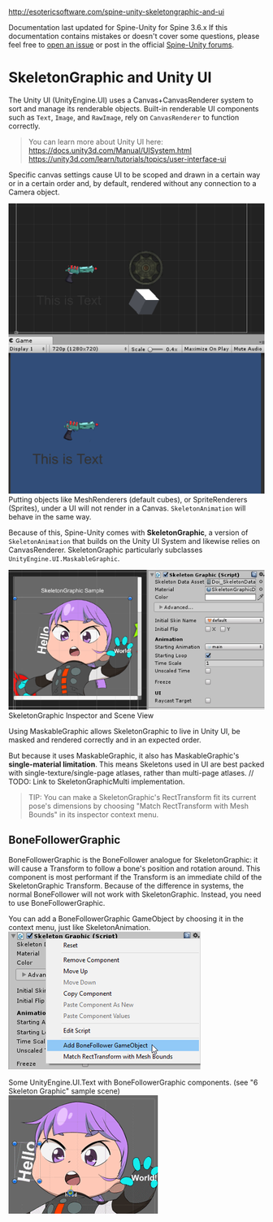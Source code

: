 http://esotericsoftware.com/spine-unity-skeletongraphic-and-ui

Documentation last updated for Spine-Unity for Spine 3.6.x
If this documentation contains mistakes or doesn't cover some questions, please feel free to [open an issue](https://github.com/pharan/spine-unity-docs/issues) or post in the official [Spine-Unity forums](http://esotericsoftware.com/forum/viewforum.php?f=3).

# SkeletonGraphic and Unity UI

The Unity UI (UnityEngine.UI) uses a Canvas+CanvasRenderer system to sort and manage its renderable objects. Built-in renderable UI components such as `Text`, `Image`, and `RawImage`, rely on `CanvasRenderer` to function correctly.

> You can learn more about Unity UI here:
> https://docs.unity3d.com/Manual/UISystem.html
> https://unity3d.com/learn/tutorials/topics/user-interface-ui

Specific canvas settings cause UI to be scoped and drawn in a certain way or in a certain order and, by default, rendered without any connection to a Camera object.

![](/img/spine-runtimes-guide/spine-unity/skeletongraphic-unity-ui-specific.png)
Putting objects like MeshRenderers (default cubes), or SpriteRenderers (Sprites), under a UI will not render in a Canvas. `SkeletonAnimation` will behave in the same way.

Because of this, Spine-Unity comes with **SkeletonGraphic**, a version of `SkeletonAnimation` that builds on the Unity UI System and likewise relies on CanvasRenderer. SkeletonGraphic particularly subclasses `UnityEngine.UI.MaskableGraphic`.

![](/img/spine-runtimes-guide/spine-unity/skeletongraphic-inspector.png)
SkeletonGraphic Inspector and Scene View

Using MaskableGraphic allows SkeletonGraphic to live in Unity UI, be masked and rendered correctly and in an expected order.

But because it uses MaskableGraphic, it also has MaskableGraphic's **single-material limitation**.
This means Skeletons used in UI are best packed with single-texture/single-page atlases, rather than multi-page atlases.
// TODO: Link to SkeletonGraphicMulti implementation.

> TIP: You can make a SkeletonGraphic's RectTransform fit its current pose's dimensions by choosing "Match RectTransform with Mesh Bounds" in its inspector context menu.


## BoneFollowerGraphic
BoneFollowerGraphic is the BoneFollower analogue for SkeletonGraphic: it will cause a Transform to follow a bone's position and rotation around. This component is most performant if the Transform is an immediate child of the SkeletonGraphic Transform.
Because of the difference in systems, the normal BoneFollower will not work with SkeletonGraphic. Instead, you need to use BoneFollowerGraphic.

You can add a BoneFollowerGraphic GameObject by choosing it in the context menu, just like SkeletonAnimation.
![](/img/spine-runtimes-guide/spine-unity/skeletongraphic-bonefollower.png)

Some UnityEngine.UI.Text with BoneFollowerGraphic components. (see "6 Skeleton Graphic" sample scene)
![](/img/spine-runtimes-guide/spine-unity/skeletongraphic-bonefollower-demo.gif)